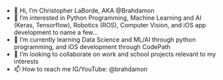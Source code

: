- 👋 Hi, I’m Christopher LaBorde, AKA @Brahdamon
- 👀 I’m interested in Python Programming, Machine Learning and AI (Keras, Tensorflow), Robotics (ROS), Computer Vision, and iOS app development to name a few...
- 🌱 I’m currently learning Data Science and ML/AI through python programming, and iOS development through CodePath
- 💞️ I’m looking to collaborate on work and school projects relevant to my interests
- 📫 How to reach me IG/YouTube: @brahdamon

<!---
Brahdamon/Brahdamon is a ✨ special ✨ repository because its `README.md` (this file) appears on your GitHub profile.
You can click the Preview link to take a look at your changes.
--->
